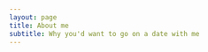 ```yaml
---
layout: page
title: About me
subtitle: Why you'd want to go on a date with me
---
```


<script>
window.location.href = "{{ site.url }}/about-us/";
</script>